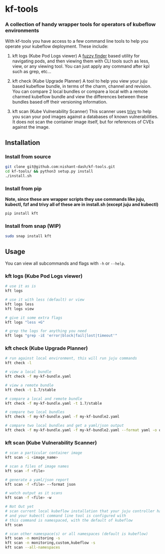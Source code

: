 
# kf-tools
### A collection of handy wrapper tools for operators of kubeflow environments


With kf-tools you have access to a few command line tools to help you operate your kubeflow deployment. These include:


1) kft logs (Kube Pod Logs viewer)
A [fuzzy finder](https://github.com/junegunn/fzf) based utility for navigating pods, and then viewing them with CLI tools such as less, view, or any viewing tool. You can just apply any command after kpl such as grep, etc...

2) kft check (Kube Upgrade Planner)
A tool to help you view your juju based kubeflow bundle, in terms of the charm, channel and revision. You can compare 2 local bundles or compare a local with a remote charmed kubeflow bundle and view the differences between these bundles based off their versioning information.

3) kft scan (Kube Vulnerability Scanner)
This scanner uses [trivy](https://github.com/aquasecurity/trivy) to help you scan your pod images against a databases of known vulnerabilities. It does not scan the container image itself, but for references of CVEs against the image.


## Installation

### Install from source

```bash
git clone git@github.com:nishant-dash/kf-tools.git
cd kf-tools/ && python3 setup.py install
./install.sh
```

### Install from pip
**Note, since these are wrapper scripts they use commands like juju, kubectl, fzf and trivy
all of these are in install.sh (except juju and kubectl)**

```bash
pip install kft
```

### Install from snap (WIP)

```bash
sudo snap install kft
```

## Usage

You can view all subcommands and flags with `-h` or `--help`.

### kft logs (Kube Pod Logs viewer)

```bash
# use it as is
kft logs

# use it with less (default) or view
kft logs less
kft logs view

# give it some extra flags
kft logs "less +G"

# grep the logs for anything you need
kft logs "grep -iE 'error|block|fail|lost|timeout'"
```


### kft check (Kube Upgrade Planner)

```bash
# run against local environment, this will run juju commands
kft check -l

# view a local bundle
kft check -f my-kf-bundle.yaml

# view a remote bundle
kft check -t 1.7/stable

# compare a local and remote bundle
kft check -f my-kf-bundle.yaml -t 1.7/stable

# compare two local bundles
kft check -f my-kf-bundle.yaml -f my-kf-bundle2.yaml

# compare two local bundles and get a yaml/json output
kft check -f my-kf-bundle.yaml -f my-kf-bundle2.yaml --format yaml -o output.yaml
```

### kft scan (Kube Vulnerability Scanner)

```bash
# scan a particular container image
kft scan -i <image_name>

# scan a files of image names 
kft scan -f <file>

# generate a yaml/json report
kft scan -f <file> --format json

# watch output as it scans
kft scan -f <file> -w

# Not Out yet
# scan current local kubeflow installation that your juju controller has access to 
# and your kubectl command line tool is configured with
# this command is namespaced, with the default of kubeflow
kft scan

# scan other namespace(s) or all namespaces (default is kubeflow)
kft scan -n monitoring -s
kft scan -n monitoring,custom,kubeflow -s
kft scan --all-namespaces
```

